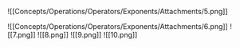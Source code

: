 
![[Concepts/Operations/Operators/Exponents/Attachments/5.png]]


![[Concepts/Operations/Operators/Exponents/Attachments/6.png]]
![[7.png]]
![[8.png]]
![[9.png]]
![[10.png]]